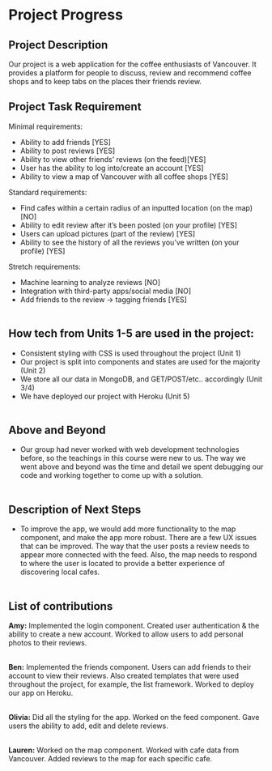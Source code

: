 # Project Progress <br />
## Project Description <br />

Our project is a web application for the coffee enthusiasts of Vancouver. It provides a platform for people to discuss, review and recommend coffee shops and to keep tabs on the places their friends review. <br />

## Project Task Requirement

Minimal requirements: <br />
* Ability to add friends [YES]<br />
* Ability to post reviews [YES]<br />
* Ability to view other friends’ reviews (on the feed)[YES] <br />
* User has the ability to log into/create an account [YES]<br />
* Ability to view a map of Vancouver with all coffee shops [YES]<br />

Standard requirements: <br />
* Find cafes within a certain radius of an inputted location (on the map) [NO]<br />
* Ability to edit review after it’s been posted (on your profile) [YES] <br />
* Users can upload pictures (part of the review) [YES]<br />
* Ability to see the history of all the reviews you’ve written (on your profile) [YES]<br />

Stretch requirements: <br />
* Machine learning to analyze reviews [NO]<br />
* Integration with third-party apps/social media [NO]<br />
* Add friends to the review → tagging friends [YES]<br /> <br />

## How tech from Units 1-5 are used in the project:

* Consistent styling with CSS is used throughout the project (Unit 1)<br />
* Our project is split into components and states are used for the majority (Unit 2)<br />
* We store all our data in MongoDB, and GET/POST/etc.. accordingly (Unit 3/4)<br />
* We have deployed our project with Heroku (Unit 5)<br /><br />

## Above and Beyond

* Our group had never worked with web development technologies before, so the teachings in this course were new to us. The way we went above and beyond was the time and detail we spent debugging our code and working together to come up with a solution. <br /> <br />

## Description of Next Steps

* To improve the app, we would add more functionality to the map component, and make the app more robust. There are a few UX issues that can be improved. The way that the user posts a review needs to appear more connected with the feed. Also, the map needs to respond to where the user is located to provide a better experience of discovering local cafes. <br /> <br />

## List of contributions

**Amy:** Implemented the login component. Created user authentication & the ability to create a new account. Worked to allow users to add personal photos to their reviews.
<br />
<br />

**Ben:** Implemented the friends component. Users can add friends to their account to view their reviews. Also created templates that were used throughout the project, for example, the list framework. Worked to deploy our app on Heroku.
<br />
<br />

**Olivia:** Did all the styling for the app. Worked on the feed component. Gave users the ability to add, edit and delete reviews. 
<br />
<br />

**Lauren:** Worked on the map component. Worked with cafe data from Vancouver. Added reviews to the map for each specific cafe. 




